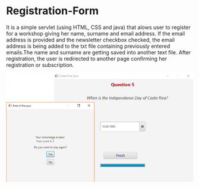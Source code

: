 # Registration-Form

It is a simple servlet (using HTML, CSS and java) that alows user to register for a workshop giving her name, surname and email address. If the email address is provided and the newsletter checkbox checked, the email address is being added to the txt file containing previously entered emails.The name and surname are getting saved into another text file. After registration, the user is redirected to another page confirming her registration or subscription. 

![Question5](https://github.com/Anytta/CostaRicaQuiz/blob/master/Question5.png)
